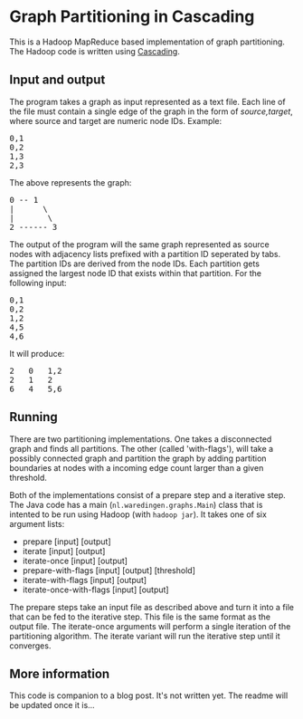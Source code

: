 # Graph Partitioning in Cascading
This is a Hadoop MapReduce based implementation of graph partitioning. The Hadoop code is written using [Cascading](http://www.cascading.org/ "Cascading").

## Input and output
The program takes a graph as input represented as a text file. Each line of the file must contain a single edge of the graph in the form of *source,target*, where source and target are numeric node IDs. Example:
<pre>
0,1
0,2
1,3
2,3
</pre>

The above represents the graph:
<pre>
0 -- 1
|      \
|       \
2 ------ 3
</pre>

The output of the program will the same graph represented as source nodes with adjacency lists prefixed with a partition ID seperated by tabs. The partition IDs are derived from the node IDs. Each partition gets assigned the largest node ID that exists within that partition. For the following input:
<pre>
0,1
0,2
1,2
4,5
4,6
</pre>

It will produce:
<pre>
2	0	1,2
2	1	2
6	4	5,6
</pre>

## Running
There are two partitioning implementations. One takes a disconnected graph and finds all partitions. The other (called 'with-flags'), will take a possibly connected graph and partition the graph by adding partition boundaries at nodes with a incoming edge count larger than a given threshold.

Both of the implementations consist of a prepare step and a iterative step. The Java code has a main (`nl.waredingen.graphs.Main`) class that is intented to be run using Hadoop (with `hadoop jar`). It takes one of six argument lists:
- prepare [input] [output]
- iterate [input] [output]
- iterate-once [input] [output]
- prepare-with-flags [input] [output] [threshold]
- iterate-with-flags [input] [output]
- iterate-once-with-flags [input] [output]

The prepare steps take an input file as described above and turn it into a file that can be fed to the iterative step. This file is the same format as the output file. The iterate-once arguments will perform a single iteration of the partitioning algorithm. The iterate variant will run the iterative step until it converges.

## More information
This code is companion to a blog post. It's not written yet. The readme will be updated once it is...
